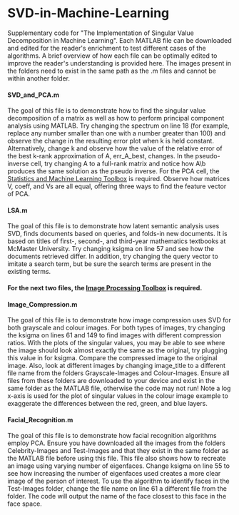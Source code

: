 # SVD-in-Machine-Learning

Supplementary code for "The Implementation of Singular Value Decomposition in Machine Learning". Each MATLAB file can be downloaded and edited for the reader's enrichment to test different cases of the algorithms. A brief overview of how each file can be optimally edited to improve the reader's understanding is provided here. The images present in the folders need to exist in the same path as the .m files and cannot be within another folder. 

#### SVD_and_PCA.m
The goal of this file is to demonstrate how to find the singular value decomposition of a matrix as well as how to perform principal component analysis using MATLAB. Try changing the spectrum on line 18 (for example, replace any number smaller than one with a number greater than 100) and observe the change in the resulting error plot when k is held constant. Alternatively, change k and observe how the value of the relative error of the best k-rank approximation of A, err_A_best, changes. In the pseudo-inverse cell, try changing A to a full-rank matrix and notice how A\b produces the same solution as the pseudo inverse. 
For the PCA cell, the [Statistics and Machine Learning Toolbox](https://www.mathworks.com/help/stats/index.html?s_tid=CRUX_lftnav) is required. Observe how matrices V, coeff, and Vs are all equal, offering three ways to find the feature vector of PCA. 

#### LSA.m 
The goal of this file is to demonstrate how latent semantic analysis uses SVD, finds documents based on queries, and folds-in new documents. It is based on titles of first-, second-, and third-year mathematics textbooks at McMaster University. Try changing ksigma on line 57 and see how the documents retrieved differ. In addition, try changing the query vector to imitate a search term, but be sure the search terms are present in the existing terms. 

#### For the next two files, the [Image Processing Toolbox](https://www.mathworks.com/help/images/index.html?s_tid=CRUX_lftnav) is required.

#### Image_Compression.m
The goal of this file is to demonstrate how image compression uses SVD for both grayscale and colour images. For both types of images, try changing the ksigma on lines 61 and 149 to find images with different compression ratios. With the plots of the singular values, you may be able to see where the image should look almost exactly the same as the original, try plugging this value in for ksigma. Compare the compressed image to the original image. Also, look at different images by changing image_title to a different file name from the folders Grayscale-Images and Colour-Images. Ensure all files from these folders are downloaded to your device and exist in the same folder as the MATLAB file, otherwise the code may not run! Note a log x-axis is used for the plot of singular values in the colour image example to exaggerate the differences between the red, green, and blue layers. 

#### Facial_Recognition.m
The goal of this file is to demonstrate how facial recognition algorithms employ PCA. Ensure you have downloaded all the images from the folders Celebrity-Images and Test-Images and that they exist in the same folder as the MATLAB file before using this file. This file also shows how to recreate an image using varying number of eigenfaces. Change ksigma on line 55 to see how increasing the number of eigenfaces used creates a more clear image of the person of interest. To use the algorithm to identify faces in the Test-Images folder, change the file name on line 61 a different file from the folder. The code will output the name of the face closest to this face in the face space. 
